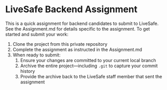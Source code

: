 # LiveSafe Backend Assignment

This is a quick assignment for backend candidates to submit to LiveSafe.  See the Assignment.md for details specific to the assignment.  To get started and submit your work:

1. Clone the project from this private repository
2. Complete the assignment as instructed in the Assignment.md
3. When ready to submit:
    1. Ensure your changes are committed to your current local branch
    2. Archive the entire project—including `.git` to capture your commit history 
    3. Provide the archive back to the LiveSafe staff member that sent the assignment

